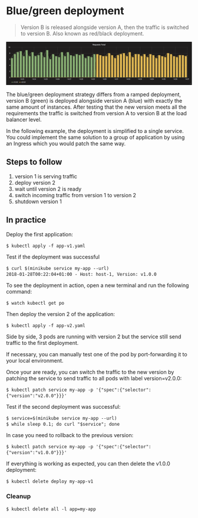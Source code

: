 Blue/green deployment
=====================

> Version B is released alongside version A, then the traffic is switched to
version B. Also known as red/black deployment.

![kubernetes blue-green deployment](grafana-blue-green.png)

The blue/green deployment strategy differs from a ramped deployment, version B
(green) is deployed alongside version A (blue) with exactly the same amount of
instances. After testing that the new version meets all the requirements the
traffic is switched from version A to version B at the load balancer level.

In the following example, the deployment is simplified to a single service. You
could implement the same solution to a group of application by using an Ingress
which you would patch the same way.

## Steps to follow

1. version 1 is serving traffic
1. deploy version 2
1. wait until version 2 is ready
1. switch incoming traffic from version 1 to version 2
1. shutdown version 1

## In practice

Deploy the first application:

```
$ kubectl apply -f app-v1.yaml
```

Test if the deployment was successful

```
$ curl $(minikube service my-app --url)
2018-01-28T00:22:04+01:00 - Host: host-1, Version: v1.0.0
```

To see the deployment in action, open a new terminal and run the following
command:

```
$ watch kubectl get po
```

Then deploy the version 2 of the application:

```
$ kubectl apply -f app-v2.yaml
```

Side by side, 3 pods are running with version 2 but the service still send
traffic to the first deployment.

If necessary, you can manually test one of the pod by port-forwarding it to
your local environment.

Once your are ready, you can switch the traffic to the new version by patching
the service to send traffic to all pods with label version=v2.0.0:

```
$ kubectl patch service my-app -p '{"spec":{"selector":{"version":"v2.0.0"}}}'
```

Test if the second deployment was successful:

```
$ service=$(minikube service my-app --url)
$ while sleep 0.1; do curl "$service"; done
```

In case you need to rollback to the previous version:

```
$ kubectl patch service my-app -p '{"spec":{"selector":{"version":"v1.0.0"}}}'
```

If everything is working as expected, you can then delete the v1.0.0 deployment:

```
$ kubectl delete deploy my-app-v1
```

### Cleanup

```
$ kubectl delete all -l app=my-app
```
